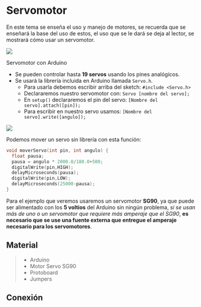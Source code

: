 # Servomotor
En este tema se enseña el uso y manejo de motores, se recuerda que se enseñará la base del uso de estos, el uso que se le dará se deja al lector, se mostrará cómo usar un servomotor.

![](https://encrypted-tbn0.gstatic.com/images?q=tbn:ANd9GcS7sVfi8mBSa5pGMxjgoF0jNtTX8cPWpp8nlcfMCEKY01AN7fP7iQ&s)

Servomotor con Arduino
- Se pueden controlar hasta **19 servos** usando los pines analógicos.
- Se usará la librería incluida en Arduino llamada ``Servo.h``.
  + Para usarla debemos escribir arriba del sketch: ``#include <Servo.h>``
  + Declararemos nuestro servomotor con: ``Servo [nombre del servo];``
  + En ``setup()`` declararemos el pin del servo: ``[Nombre del servo].attach([pin]);``
  + Para escribir en nuestro servo usamos: ``[Nombre del servo].write([angulo]);``

![](https://encrypted-tbn0.gstatic.com/images?q=tbn:ANd9GcSh-bozdY4IIYBPh6SGEK-tc-A1e_9gdSBh71aVkVnvKyLemlZN&s)

Podemos mover un servo sin librería con esta función:
```c
void moverServo(int pin, int angulo) {
  float pausa;
  pausa = angulo * 2000.0/180.0+500;
  digitalWrite(pin,HIGH);
  delayMicroseconds(pausa);
  digitalWrite(pin,LOW);
  delayMicroseconds(25000-pausa);
}
```
Para el ejemplo que veremos usaremos un servomotor **SG90**, ya que puede ser alimentado con los **5 voltios** del Arduino sin ningún problema, _si se usan más de uno o un servomotor que requiere más amperaje que el SG90_, **es necesario que se use una fuente externa que entregue el amperaje necesario para los servomotores**.

## Material 
> - Arduino
> - Motor Servo SG90
> - Protoboard
> - Jumpers

## Conexión


<!--stackedit_data:
eyJoaXN0b3J5IjpbLTEwNTU4MTE1NTksLTE1OTI5OTgxMjUsLT
g4MzM0OTM5Nl19
-->